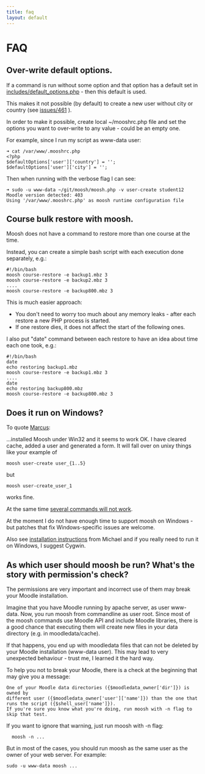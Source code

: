 ```yaml
---
title: faq
layout: default
---
```


FAQ
========

<span class="anchor" id="bulk-restore"></span>
Over-write default options.
------------------------

If a command is run without some option and that option has a default set in [includes/default_options.php](https://github.com/tmuras/moosh/blob/master/includes/default_options.php) - then this default is used.

This makes it not possible (by default) to create a new user without city or country (see [issues/461](https://github.com/tmuras/moosh/issues/461) ).

In order to make it possible, create local ~/mooshrc.php file and set the options you want to over-write to any value - could be an empty one.

For example, since I run my script as www-data user:

    ➜ cat /var/www/.mooshrc.php 
    <?php
    $defaultOptions['user']['country'] = '';
    $defaultOptions['user']['city'] = '';

Then when running with the verbose flag I can see:

    ➜ sudo -u www-data ~/git/moosh/moosh.php -v user-create student12
    Moodle version detected: 403
    Using '/var/www/.mooshrc.php' as moosh runtime configuration file




<span class="anchor" id="bulk-restore"></span>
Course bulk restore with moosh.
------------------------

Moosh does not have a command to restore more than one course at the time.

Instead, you can create a simple bash script with each execution done separately, e.g.:

    #!/bin/bash
    moosh course-restore -e backup1.mbz 3
    moosh course-restore -e backup2.mbz 3
    ....
    moosh course-restore -e backup800.mbz 3

This is much easier approach: 

 * You don't need to worry too much about any memory leaks - after each restore a new PHP process is started.
 * If one restore dies, it does not affect the start of the following ones.

I also put "date" command between each restore to have an idea about time each one took, e.g.:

    #!/bin/bash
    date
    echo restoring backup1.mbz
    moosh course-restore -e backup1.mbz 3
    ....
    date
    echo restoring backup800.mbz
    moosh course-restore -e backup800.mbz 3

<span class="anchor" id="windows"></span>
Does it run on Windows?
------------------------
To quote <a href="https://moodle.org/mod/forum/discuss.php?d=257341#p1131033">Marcus</a>:

...installed Moosh under Win32 and it seems to work OK. I have cleared cache, added a user and generated a form. It will fall over on unixy things like your example of

    moosh user-create user_{1..5}

but

    moosh user-create_user_1

works fine.

At the same time <a href="https://github.com/tmuras/moosh/issues/40">several commands will not work</a>.

At the moment I do not have enough time to support moosh on Windows - but patches that fix Windows-specific issues are welcome.

Also see <a href="https://moodle.org/mod/forum/discuss.php?d=257341#p1131493">installation instructions</a> from Michael
and if you really need to run it on Windows, I suggest Cygwin.


<span class="anchor" id="permissions"></span>
As which user should moosh be run? What's the story with permission's check?
------------------------
The permissions are very important and incorrect use of them may break your Moodle installation.

Imagine that you have Moodle running by apache server, as user www-data. Now, you run moosh from commandline
as user root. Since most of the moosh commands use Moodle API and include Moodle libraries, there is
 a good chance that executing them will create new files in your data directory (e.g. in moodledata/cache).

If that happens, you end up with moodledata files that can not be deleted by your Moodle installation (www-data user). 
This may lead to very unexpected behaviour - trust me, I learned it the hard way.
 
 To help you not to break your Moodle, there is a check at the beginning that may give you a message:
  
    One of your Moodle data directories ({$moodledata_owner['dir']}) is owned by
    different user ({$moodledata_owner['user']['name']}) than the one that runs the script ({$shell_user['name']}).
    If you're sure you know what you're doing, run moosh with -n flag to skip that test.
    
If you want to ignore that warning, just run moosh with -n flag:
      
      moosh -n ...
      
But in most of the cases, you should run moosh as the same user as the owner of your web server.
For example:

    sudo -u www-data moosh ...
     